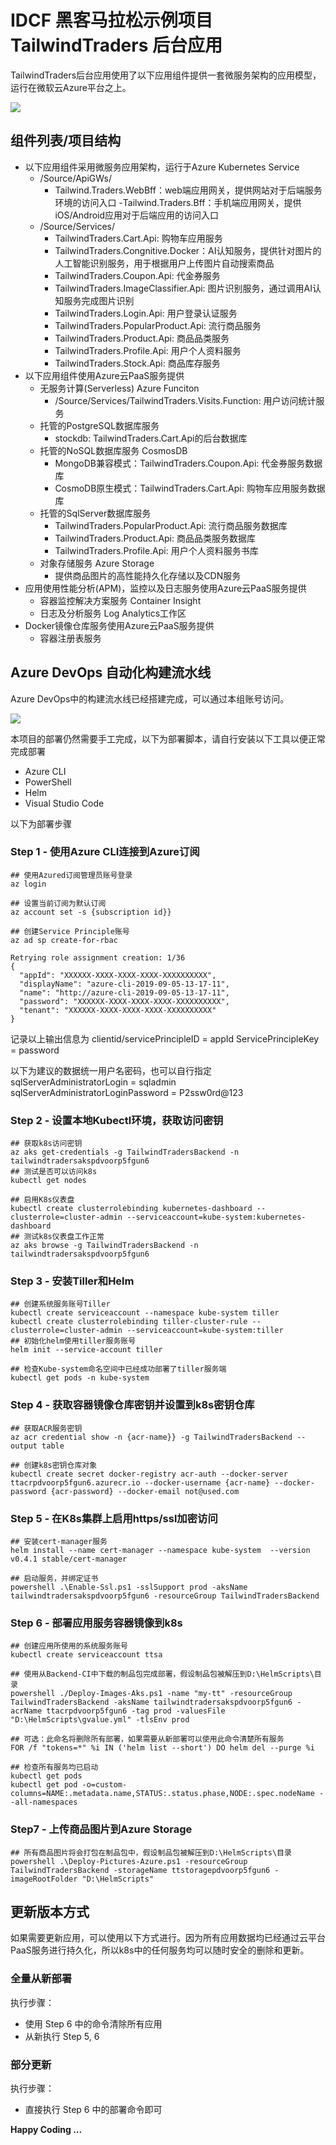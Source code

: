 # IDCF 黑客马拉松示例项目 TailwindTraders 后台应用

TailwindTraders后台应用使用了以下应用组件提供一套微服务架构的应用模型，运行在微软云Azure平台之上。

![](/Documents/Images/hack/azure-resource-group.png)

## 组件列表/项目结构

- 以下应用组件采用微服务应用架构，运行于Azure Kubernetes Service
  - /Source/ApiGWs/
    - Tailwind.Traders.WebBff：web端应用网关，提供网站对于后端服务环境的访问入口
    -Tailwind.Traders.Bff：手机端应用网关，提供iOS/Android应用对于后端应用的访问入口
  - /Source/Services/
    - TailwindTraders.Cart.Api: 购物车应用服务
    - TailwindTraders.Congnitive.Docker：AI认知服务，提供针对图片的人工智能识别服务，用于根据用户上传图片自动搜索商品
    - TailwindTraders.Coupon.Api: 代金券服务
    - TailwindTraders.ImageClassifier.Api: 图片识别服务，通过调用AI认知服务完成图片识别
    - TailwindTraders.Login.Api: 用户登录认证服务
    - TailwindTraders.PopularProduct.Api: 流行商品服务
    - TailwindTraders.Product.Api: 商品品类服务
    - TailwindTraders.Profile.Api: 用户个人资料服务
    - TailwindTraders.Stock.Api: 商品库存服务
- 以下应用组件使用Azure云PaaS服务提供
  - 无服务计算(Serverless) Azure Funciton
    - /Source/Services/TailwindTraders.Visits.Function: 用户访问统计服务
  - 托管的PostgreSQL数据库服务
    - stockdb: TailwindTraders.Cart.Api的后台数据库
  - 托管的NoSQL数据库服务 CosmosDB
    - MongoDB兼容模式：TailwindTraders.Coupon.Api: 代金券服务数据库
    - CosmoDB原生模式：TailwindTraders.Cart.Api: 购物车应用服务数据库
  - 托管的SqlServer数据库服务
    - TailwindTraders.PopularProduct.Api: 流行商品服务数据库
    - TailwindTraders.Product.Api: 商品品类服务数据库
    - TailwindTraders.Profile.Api: 用户个人资料服务书库
  - 对象存储服务 Azure Storage
    - 提供商品图片的高性能持久化存储以及CDN服务
- 应用使用性能分析(APM)，监控以及日志服务使用Azure云PaaS服务提供
  - 容器监控解决方案服务 Container Insight
  - 日志及分析服务 Log Analytics工作区
- Docker镜像仓库服务使用Azure云PaaS服务提供
  - 容器注册表服务

## Azure DevOps 自动化构建流水线

Azure DevOps中的构建流水线已经搭建完成，可以通过本组账号访问。

![](/Documents/Images/hack/backend-CI.png)

本项目的部署仍然需要手工完成，以下为部署脚本，请自行安装以下工具以便正常完成部署

- Azure CLI
- PowerShell
- Helm
- Visual Studio Code

以下为部署步骤

### Step 1 - 使用Azure CLI连接到Azure订阅

```shell
## 使用Azured订阅管理员账号登录
az login

## 设置当前订阅为默认订阅
az account set -s {subscription id}}

## 创建Service Principle账号
az ad sp create-for-rbac

Retrying role assignment creation: 1/36
{
  "appId": "XXXXXX-XXXX-XXXX-XXXX-XXXXXXXXXX",
  "displayName": "azure-cli-2019-09-05-13-17-11",
  "name": "http://azure-cli-2019-09-05-13-17-11",
  "password": "XXXXXX-XXXX-XXXX-XXXX-XXXXXXXXXX",
  "tenant": "XXXXXX-XXXX-XXXX-XXXX-XXXXXXXXXX"
}

```

记录以上输出信息为
clientid/servicePrincipleID = appId
ServicePrincipleKey = password

以下为建议的数据统一用户名密码，也可以自行指定
sqlServerAdministratorLogin = sqladmin
sqlServerAdministratorLoginPassword = P2ssw0rd@123

### Step 2 - 设置本地Kubectl环境，获取访问密钥

```shell
## 获取k8s访问密钥
az aks get-credentials -g TailwindTradersBackend -n tailwindtradersakspdvoorp5fgun6
## 测试是否可以访问k8s
kubectl get nodes

## 启用K8s仪表盘
kubectl create clusterrolebinding kubernetes-dashboard --clusterrole=cluster-admin --serviceaccount=kube-system:kubernetes-dashboard
## 测试k8s仪表盘工作正常
az aks browse -g TailwindTradersBackend -n tailwindtradersakspdvoorp5fgun6
```

### Step 3 - 安装Tiller和Helm

```shell
## 创建系统服务账号Tiller
kubectl create serviceaccount --namespace kube-system tiller
kubectl create clusterrolebinding tiller-cluster-rule --clusterrole=cluster-admin --serviceaccount=kube-system:tiller
## 初始化helm使用tiller服务账号
helm init --service-account tiller

## 检查Kube-system命名空间中已经成功部署了tiller服务端
kubectl get pods -n kube-system
```

### Step 4 - 获取容器镜像仓库密钥并设置到k8s密钥仓库

```shell
## 获取ACR服务密钥
az acr credential show -n {acr-name}} -g TailwindTradersBackend --output table

## 创建k8s密钥仓库对象
kubectl create secret docker-registry acr-auth --docker-server ttacrpdvoorp5fgun6.azurecr.io --docker-username {acr-name} --docker-password {acr-password} --docker-email not@used.com
```

### Step 5 - 在K8s集群上启用https/ssl加密访问

```shell
## 安装cert-manager服务
helm install --name cert-manager --namespace kube-system  --version v0.4.1 stable/cert-manager

## 启动服务，并绑定证书
powershell .\Enable-Ssl.ps1 -sslSupport prod -aksName tailwindtradersakspdvoorp5fgun6 -resourceGroup TailwindTradersBackend
```

### Step 6 - 部署应用服务容器镜像到k8s

```shell
## 创建应用所使用的系统服务账号
kubectl create serviceaccount ttsa

## 使用从Backend-CI中下载的制品包完成部署，假设制品包被解压到D:\HelmScripts\目录
powershell ./Deploy-Images-Aks.ps1 -name "my-tt" -resourceGroup TailwindTradersBackend -aksName tailwindtradersakspdvoorp5fgun6 -acrName ttacrpdvoorp5fgun6 -tag prod -valuesFile "D:\HelmScripts\gvalue.yml" -tlsEnv prod

## 可选：此命名将删除所有部署，如果需要从新部署可以使用此命令清楚所有服务
FOR /f "tokens=*" %i IN ('helm list --short') DO helm del --purge %i

## 检查所有服务均已启动
kubectl get pods
kubectl get pod -o=custom-columns=NAME:.metadata.name,STATUS:.status.phase,NODE:.spec.nodeName --all-namespaces
```

### Step7 - 上传商品图片到Azure Storage

```shell
## 所有商品图片将会打包在制品包中，假设制品包被解压到D:\HelmScripts\目录
powershell .\Deploy-Pictures-Azure.ps1 -resourceGroup TailwindTradersBackend -storageName ttstoragepdvoorp5fgun6 -imageRootFolder "D:\HelmScripts"
```

## 更新版本方式

如果需要更新应用，可以使用以下方式进行。因为所有应用数据均已经通过云平台PaaS服务进行持久化，所以k8s中的任何服务均可以随时安全的删除和更新。

### 全量从新部署

执行步骤：

- 使用 Step 6 中的命令清除所有应用
- 从新执行 Step 5, 6

### 部分更新

执行步骤：

- 直接执行 Step 6 中的部署命令即可

**Happy Coding ...**
